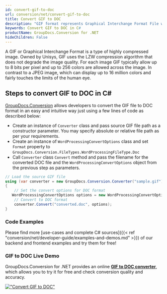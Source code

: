 ```yaml
---
id: convert-gif-to-doc
url: conversion/net/convert-gif-to-doc
title: Convert GIF to DOC
description: "GIF format represents Graphical Interchange Format File with .gif extension. Learn how to convert GIF to DOC file programmatically in C# language using GroupDocs.Conversion for .NET library."
keywords: Convert GIF to DOC in C#
productName: GroupDocs.Conversion for .NET
hideChildren: False
---
```


A GIF or Graphical Interchange Format is a type of highly compressed image. Owned by Unisys, GIF uses the LZW compression algorithm that does not degrade the image quality. For each image GIF typically allow up to 8 bits per pixel and up to 256 colors are allowed across the image. In contrast to a JPEG image, which can display up to 16 million colors and fairly touches the limits of the human eye.

## Steps to convert GIF to DOC in C#

[GroupDocs.Conversion](https://products.groupdocs.com/conversion/net) allows developers to convert the GIF file to DOC format in an easy and intuitive way just using a few lines of code as described below:

* Create an instance of `Converter` class and pass source GIF file path as a constructor parameter. You may specify absolute or relative file path as per your requirements. 
* Create an instance of `WordProcessingConvertOptions` class and set `Format` property to `GroupDocs.Conversion.FileTypes.WordProcessingFileType.Doc`
* Call `Converter` class `Convert` method and pass the filename for the converted DOC file and the `WordProcessingConvertOptions` object from the previous step as parameters.

```csharp
// Load the source GIF file
using (var converter = new GroupDocs.Conversion.Converter("sample.gif"))
{
    // Set the convert options for DOC format
   WordProcessingConvertOptions options = new WordProcessingConvertOptions { Format = GroupDocs.Conversion.FileTypes.WordProcessingFileType.Doc };
    // Convert to DOC format
    converter.Convert("converted.doc", options);
}
```

### Code Examples

Please find more [use-cases and complete C# sources]({{< ref "conversion/net/developer-guide/examples-and-demos.md" >}}) of our backend and frontend examples and try them for free!

### GIF to DOC Live Demo

GroupDocs.Conversion for .NET provides an online [**GIF to DOC converter**](https://products.groupdocs.app/conversion/gif-to-doc), which allows you to try it for free and check conversion quality and accuracy.

[!["Convert GIF to DOC"](conversion/net/images/convert-to-doc/convert-gif-to-doc.png)](https://products.groupdocs.app/conversion/gif-to-doc)